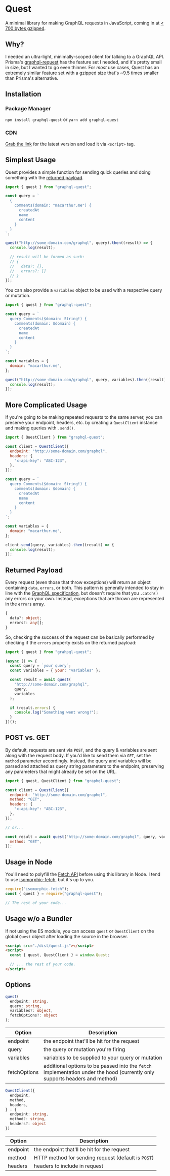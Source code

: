 # Quest

A minimal library for making GraphQL requests in JavaScript, coming in at [< 700 bytes gzipped](https://bundlephobia.com/result?p=graphql-quest).

## Why?

I needed an ultra-light, minimally-scoped client for talking to a GraphQL API. Prisma's [graphql-request](https://github.com/prisma-labs/graphql-request) has the feature set I needed, and it's pretty small in size, but I wanted to go even thinner. For _most_ use cases, Quest has an extremely similar feature set with a gzipped size that's ~9.5 times smaller than Prisma's alternative.

## Installation

### Package Manager

`npm install graphql-quest` or `yarn add graphql-quest`

### CDN

[Grab the link](https://www.jsdelivr.com/package/npm/graphql-quest) for the latest version and load it via `<script>` tag.

## Simplest Usage

Quest provides a simple function for sending quick queries and doing something with the [returned payload](#returned-payload).

```js
import { quest } from "graphql-quest";

const query = `
  {
    comments(domain: "macarthur.me") {
      createdAt
      name
      content
    }
  }
`;

quest("http://some-domain.com/graphql", query).then((result) => {
  console.log(result);

  // result will be formed as such:
  // {
  //   data?: {},
  //   errors?: []
  // }
});
```

You can also provide a `variables` object to be used with a respective query or mutation.

```js
import { quest } from "graphql-quest";

const query = `
  query Comments($domain: String!) {
    comments(domain: $domain) {
      createdAt
      name
      content
    }
  }
`;

const variables = {
  domain: "macarthur.me",
};

quest("http://some-domain.com/graphql", query, variables).then((result) => {
  console.log(result);
});
```

## More Complicated Usage

If you're going to be making repeated requests to the same server, you can preserve your endpoint, headers, etc. by creating a `QuestClient` instance and making queries with `.send()`.

```js
import { QuestClient } from "graphql-quest";

const client = QuestClient({
  endpoint: "http://some-domain.com/graphql",
  headers: {
    "x-api-key": "ABC-123",
  },
});

const query = `
  query Comments($domain: String!) {
    comments(domain: $domain) {
      createdAt
      name
      content
    }
  }
`;

const variables = {
  domain: "macarthur.me",
};

client.send(query, variables).then((result) => {
  console.log(result);
});
```

## Returned Payload

Every request (even those that throw exceptions) will return an object containing `data`, `errors`, or both. This pattern is generally intended to stay in line with the [GraphQL specification](https://graphql.org/learn/serving-over-http/#response), but doesn't require that you `.catch()` any errors on your own. Instead, exceptions that are thrown are represented in the `errors` array.

```ts
{
  data?: object;
  errors?: any[];
}
```

So, checking the success of the request can be basically performed by checking if the `errors` property exists on the returned payload:

```js
import { quest } from "grahpql-quest";

(async () => {
  const query = `your query`;
  const variables = { your: "variables" };

  const result = await quest(
    "http://some-domain.com/graphql",
    query,
    variables
  );

  if (result.errors) {
    console.log("Something went wrong!");
  }
})();
```

## POST vs. GET

By default, requests are sent via `POST`, and the query & variables are sent along with the request body. If you'd like to send them via `GET`, set the `method` parameter accordingly. Instead, the query and variables will be parsed and attached as query string parameters to the endpoint, preserving any parameters that might already be set on the URL.

```js
import { quest, QuestClient } from "graphql-quest";

const client = QuestClient({
  endpoint: "http://some-domain.com/graphql",
  method: "GET",
  headers: {
    "x-api-key": "ABC-123",
  },
});

// or...

const result = await quest("http://some-domain.com/graphql", query, variables, {
  method: "GET",
});
```

## Usage in Node

You'll need to polyfill the [Fetch API](https://developer.mozilla.org/en-US/docs/Web/API/Fetch_API) before using this library in Node. I tend to use [isomorphic-fetch](https://www.npmjs.com/package/isomorphic-fetch), but it's up to you.

```js
require("isomorphic-fetch");
const { quest } = require("graphql-quest");

// The rest of your code...
```

## Usage w/o a Bundler

If not using the ES module, you can access `quest` or `QuestClient` on the global `Quest` object after loading the source in the browser.

```html
<script src="./dist/quest.js"></script>
<script>
  const { quest, QuestClient } = window.Quest;

  // ... the rest of your code.
</script>
```

## Options

```ts
quest(
  endpoint: string,
  query: string,
  variables?: object,
  fetchOptions?: object
);
```

| Option       | Description                                                                                                                 |
| ------------ | --------------------------------------------------------------------------------------------------------------------------- |
| endpoint     | the endpoint that'll be hit for the request                                                                                 |
| query        | the query or mutation you're firing                                                                                         |
| variables    | variables to be supplied to your query or mutation                                                                          |
| fetchOptions | additional options to be passed into the `fetch` implementation under the hood (currently only supports headers and method) |

```ts
QuestClient({
  endpoint,
  method,
  headers,
} : {
  endpoint: string,
  method?: string,
  headers?: object
})
```

| Option   | Description                                         |
| -------- | --------------------------------------------------- |
| endpoint | the endpoint that'll be hit for the request         |
| method   | HTTP method for sending request (default is `POST`) |
| headers  | headers to include in request                       |
